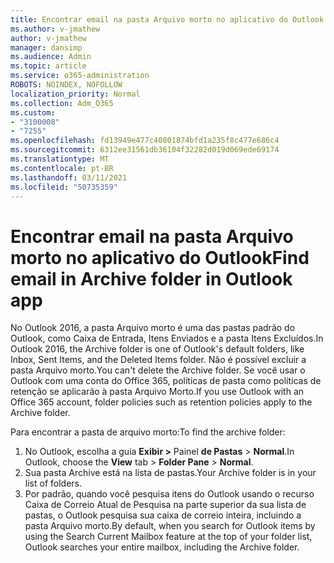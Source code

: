 ```yaml
---
title: Encontrar email na pasta Arquivo morto no aplicativo do Outlook
ms.author: v-jmathew
author: v-jmathew
manager: dansimp
ms.audience: Admin
ms.topic: article
ms.service: o365-administration
ROBOTS: NOINDEX, NOFOLLOW
localization_priority: Normal
ms.collection: Adm_O365
ms.custom:
- "3100008"
- "7255"
ms.openlocfilehash: fd13949e477c40801874bfd1a235f8c477e686c4
ms.sourcegitcommit: 6312ee31561db36104f32282d019d069ede69174
ms.translationtype: MT
ms.contentlocale: pt-BR
ms.lasthandoff: 03/11/2021
ms.locfileid: "50735359"
---
```

# <a name="find-email-in-archive-folder-in-outlook-app"></a><span data-ttu-id="ba401-102">Encontrar email na pasta Arquivo morto no aplicativo do Outlook</span><span class="sxs-lookup"><span data-stu-id="ba401-102">Find email in Archive folder in Outlook app</span></span>

<span data-ttu-id="ba401-103">No Outlook 2016, a pasta Arquivo morto é uma das pastas padrão do Outlook, como Caixa de Entrada, Itens Enviados e a pasta Itens Excluídos.</span><span class="sxs-lookup"><span data-stu-id="ba401-103">In Outlook 2016, the Archive folder is one of Outlook's default folders, like Inbox, Sent Items, and the Deleted Items folder.</span></span> <span data-ttu-id="ba401-104">Não é possível excluir a pasta Arquivo morto.</span><span class="sxs-lookup"><span data-stu-id="ba401-104">You can't delete the Archive folder.</span></span> <span data-ttu-id="ba401-105">Se você usar o Outlook com uma conta do Office 365, políticas de pasta como políticas de retenção se aplicarão à pasta Arquivo Morto.</span><span class="sxs-lookup"><span data-stu-id="ba401-105">If you use Outlook with an Office 365 account, folder policies such as retention policies apply to the Archive folder.</span></span>

<span data-ttu-id="ba401-106">Para encontrar a pasta de arquivo morto:</span><span class="sxs-lookup"><span data-stu-id="ba401-106">To find the archive folder:</span></span>

1. <span data-ttu-id="ba401-107">No Outlook, escolha a guia **Exibir >** Painel **de Pastas**  >  **Normal**.</span><span class="sxs-lookup"><span data-stu-id="ba401-107">In Outlook, choose the **View** tab > **Folder Pane** > **Normal**.</span></span>
2. <span data-ttu-id="ba401-108">Sua pasta Archive está na lista de pastas.</span><span class="sxs-lookup"><span data-stu-id="ba401-108">Your Archive folder is in your list of folders.</span></span>
3. <span data-ttu-id="ba401-109">Por padrão, quando você pesquisa itens do Outlook usando o recurso Caixa de Correio Atual de Pesquisa na parte superior da sua lista de pastas, o Outlook pesquisa sua caixa de correio inteira, incluindo a pasta Arquivo morto.</span><span class="sxs-lookup"><span data-stu-id="ba401-109">By default, when you search for Outlook items by using the Search Current Mailbox feature at the top of your folder list, Outlook searches your entire mailbox, including the Archive folder.</span></span>
